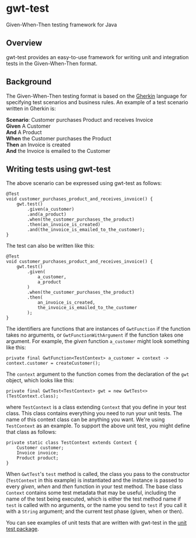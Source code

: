 # gwt-test
Given-When-Then testing framework for Java

## Overview
gwt-test provides an easy-to-use framework for writing unit and integration tests in the Given-When-Then format.

## Background
The Given-When-Then testing format is based on the [Gherkin](https://cucumber.io/docs/gherkin/) language for specifying test scenarios and business rules. An
example of a test scenario written in Gherkin is:

**Scenario**: Customer purchases Product and receives Invoice   
**Given** A Customer  
**And** A Product  
**When** the Customer purchases the Product  
**Then** an Invoice is created  
**And** the Invoice is emailed to the Customer

## Writing tests using gwt-test

The above scenario can be expressed using gwt-test as follows:

```
@Test
void customer_purchases_product_and_receives_invoice() {
    gwt.test()
        .given(a_customer)
        .and(a_product)
        .when(the_customer_purchases_the_product)
        .then(an_invoice_is_created)
        .and(the_invoice_is_emailed_to_the_customer);
}
```

The test can also be written like this:

```
@Test
void customer_purchases_product_and_receives_invoice() {
    gwt.test()
        .given(
            a_customer,
            a_product
        )
        .when(the_customer_purchases_the_product)
        .then(
            an_invoice_is_created,
            the_invoice_is_emailed_to_the_customer
        );
}
```

The identifiers are functions that are instances of ```GwtFunction``` if the function takes no arguments, or ```GwtFunctionWithArgument``` if the
function takes one argument. For example, the _given_ function ```a_customer``` might look something like this:

```
private final GwtFunction<TestContext> a_customer = context -> context.customer = createCustomer();
```

The ```context``` argument to the function comes from the declaration of the ```gwt``` object, which looks like this:

```
private final GwtTest<TestContext> gwt = new GwtTest<>(TestContext.class);
```

where ```TestContext``` is a class extending ```Context``` that you define in your test class. This class contains everything you need to run your unit tests.
The name of this context class can be anything you want. We're using ```TestContext``` as an example. To support the above unit test, you might define that class as follows:

```
private static class TestContext extends Context {
    Customer customer;
    Invoice invoice;
    Product product;
}
```

When ```GwtTest```'s ```test``` method is called, the class you pass to the constructor (```TestContext``` in this example) is instantiated and the instance is passed to every 
_given_, _when_ and _then_ function in your test method. The base class ```Context``` contains some test metadata that may be useful, including the name of the test
being executed, which is either the test method name if ```test``` is called with no arguments, or the name you send to ```test``` if you call it with a ```String```
argument; and the current test phase (given, when or then).

You can see examples of unit tests that are written with gwt-test in the [unit test package](src/test/java/com/mikebishop/gwttest/core).